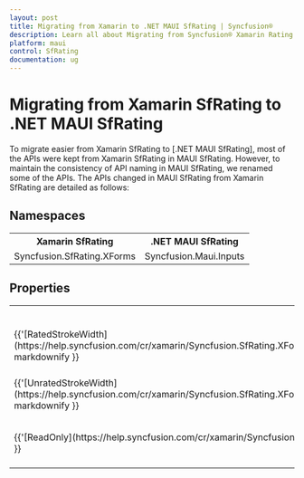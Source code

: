 ```yaml
---
layout: post
title: Migrating from Xamarin to .NET MAUI SfRating | Syncfusion® 
description: Learn all about Migrating from Syncfusion® Xamarin Rating to Syncfusion® .NET MAUI Rating control and more here.
platform: maui
control: SfRating
documentation: ug
---  
```


# Migrating from Xamarin SfRating to .NET MAUI SfRating 

To migrate easier from Xamarin SfRating to [.NET MAUI SfRating], most of the APIs were kept from Xamarin SfRating in MAUI SfRating. However, to maintain the consistency of API naming in MAUI SfRating, we renamed some of the APIs. The APIs changed in MAUI SfRating from Xamarin SfRating are detailed as follows:

## Namespaces 

<table>
<tr>
<th>Xamarin SfRating</th>
<th>.NET MAUI SfRating</th></tr>
<tr>
<td>Syncfusion.SfRating.XForms</td>
<td>Syncfusion.Maui.Inputs</td></tr>
</table>

## Properties

<table> 
<tr>
<th>Xamarin SfRating</th>
<th>.NET MAUI SfRating</th>
<th>Description</th></tr>
<tr>
<td>{{'[RatedStrokeWidth](https://help.syncfusion.com/cr/xamarin/Syncfusion.SfRating.XForms.SfRatingSettings.html#Syncfusion_SfRating_XForms_SfRatingSettings_RatedStrokeWidth)'| markdownify }}</td>
<td>{{'[RatedStrokeThickness](https://help.syncfusion.com/cr/maui/Syncfusion.Maui.Inputs.RatingSettings.html#Syncfusion_Maui_Inputs_RatingSettings_RatedStrokeThickness)'| markdownify }}</td>
<td>Gets or sets the rated stroke thickness.</td></tr>
<tr>
<td>{{'[UnratedStrokeWidth](https://help.syncfusion.com/cr/xamarin/Syncfusion.SfRating.XForms.SfRatingSettings.html#Syncfusion_SfRating_XForms_SfRatingSettings_UnRatedStrokeWidth)'| markdownify }}</td>
<td>{{'[UnratedStrokeThickness](https://help.syncfusion.com/cr/maui/Syncfusion.Maui.Inputs.RatingSettings.html#Syncfusion_Maui_Inputs_RatingSettings_RatedStrokeThickness)'| markdownify }}</td>
<td>Gets or sets the unrated stroke thickness.</td></tr>
<tr>
<td>{{'[ReadOnly](https://help.syncfusion.com/cr/xamarin/Syncfusion.SfRating.XForms.SfRating.html#Syncfusion_SfRating_XForms_SfRating_ReadOnly)'| markdownify }}</td>
<td>{{'[IsReadOnly](https://help.syncfusion.com/cr/maui/Syncfusion.Maui.Inputs.SfRating.html#Syncfusion_Maui_Inputs_SfRating_IsReadOnly)'| markdownify }}</td>
<td>Gets or sets the boolean value of Is Read Only.</td></tr>
</table> 
